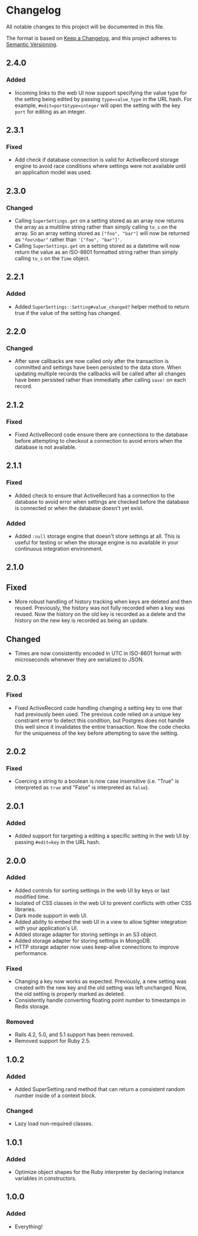 # Changelog
All notable changes to this project will be documented in this file.

The format is based on [Keep a Changelog](https://keepachangelog.com/en/1.0.0/),
and this project adheres to [Semantic Versioning](https://semver.org/spec/v2.0.0.html).

## 2.4.0

### Added

- Incoming links to the web UI now support specifying the value type for the setting being edited by passing `type=value_type` in the URL hash. For example, `#edit=port&type=integer` will open the setting with the key `port` for editing as an integer.

## 2.3.1

### Fixed

- Add check if database connection is valid for ActiveRecord storage engine to avoid race conditions where settings were not available until an application model was used.

## 2.3.0

### Changed

- Calling `SuperSettings.get` on a setting stored as an array now returns the array as a multiline string rather than simply calling `to_s` on the array. So an array setting stored as `["foo", "bar"]` will now be returned as `"foo\nbar"` rather than `'["foo", "bar"]'`.
- Calling `SuperSettings.get` on a setting stored as a datetime will now return the value as an ISO-8601 formatted string rather than simply calling `to_s` on the `Time` object.

## 2.2.1

### Added

- Added `SuperSettings::Setting#value_changed?` helper method to return true if the value of the setting has changed.

## 2.2.0

### Changed

- After save callbacks are now called only after the transaction is committed and settings have been persisted to the data store. When updating multiple records the callbacks will be called after all changes have been persisted rather than immediatly after calling `save!` on each record.

## 2.1.2

### Fixed

- Fixed ActiveRecord code ensure there are connections to the database before attempting to checkout a connection to avoid errors when the database is not available.

## 2.1.1

### Fixed

- Added check to ensure that ActiveRecord has a connection to the database to avoid error when settings are checked before the database is connected or when the database doesn't yet exist.

### Added

- Added `:null` storage engine that doesn't store settings at all. This is useful for testing or when the storage engine is no available in your continuous integration environment.

## 2.1.0

## Fixed

- More robust handling of history tracking when keys are deleted and then reused. Previously, the history was not fully recorded when a key was reused. Now the history on the old key is recorded as a delete and the history on the new key is recorded as being an update.

## Changed

- Times are now consistently encoded in UTC in ISO-8601 format with microseconds whenever they are serialized to JSON.

## 2.0.3

### Fixed

- Fixed ActiveRecord code handling changing a setting key to one that had previously been used. The previous code relied on a unique key constraint error to detect this condition, but Postgres does not handle this well since it invalidates the entire transaction. Now the code checks for the uniqueness of the key before attempting to save the setting.

## 2.0.2

### Fixed

- Coercing a string to a boolean is now case insensitive (i.e. "True" is interpreted as `true` and "False" is interpreted as `false`).

## 2.0.1

### Added

- Added support for targeting a editing a specific setting in the web UI by passing `#edit=key` in the URL hash.

## 2.0.0

### Added

- Added controls for sorting settings in the web UI by keys or last modified time.
- Isolated of CSS classes in the web UI to prevent conflicts with other CSS libraries.
- Dark mode support in web UI.
- Added ability to embed the web UI in a view to allow tighter integration with your application's UI.
- Added storage adapter for storing settings in an S3 object.
- Added storage adapter for storing settings in MongoDB.
- HTTP storage adapter now uses keep-alive connections to improve performance.

### Fixed

- Changing a key now works as expected. Previously, a new setting was created with the new key and the old setting was left unchanged. Now, the old setting is properly marked as deleted.
- Consistently handle converting floating point number to timestamps in Redis storage.

### Removed

- Rails 4.2, 5.0, and 5.1 support has been removed.
- Removed support for Ruby 2.5.

## 1.0.2

### Added

- Added SuperSetting.rand method that can return a consistent random number inside of a context block.

### Changed

- Lazy load non-required classes.

## 1.0.1

### Added
- Optimize object shapes for the Ruby interpreter by declaring instance variables in constructors.

## 1.0.0

### Added
- Everything!
